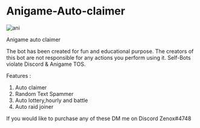 # Anigame-Auto-claimer

![ani](https://user-images.githubusercontent.com/66194703/106935471-643c0400-66e9-11eb-89e2-3ec790a4dd72.gif)


Anigame auto claimer

The bot has been created for fun and educational purpose. The creators of this bot are not responsible for any actions you perform using it. Self-Bots violate Discord & Anigame TOS. 

Features : 
  1) Auto claimer 
  2) Random Text Spammer 
  3) Auto lottery,hourly and battle 
  4) Auto raid joiner 

If you would like to purchase any of these DM me on Discord Zenox#4748
